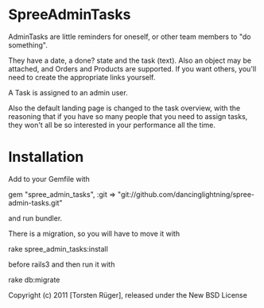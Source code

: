 SpreeAdminTasks
===============

AdminTasks are little reminders for oneself, or other team members to "do something".

They have a date, a done? state and the task (text). Also an object may be attached, and Orders and Products are supported. If you want others, you'll need to create the appropriate links yourself.

A Task is assigned to an admin user.

Also the default landing page is changed to the task overview, with the reasoning that if you have so many people that you need to assign tasks, they won't all be so interested in your performance all the time.

Installation
=======

Add to your Gemfile with 

  gem "spree_admin_tasks", :git => "git://github.com/dancinglightning/spree-admin-tasks.git"

and run bundler.

There is a migration, so you will have to move it with 
  
  rake spree_admin_tasks:install 
  
before rails3 and then run it with 

  rake db:migrate



Copyright (c) 2011 [Torsten Rüger], released under the New BSD License
